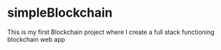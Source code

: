 # simpleBlockchain
This is my first Blockchain project where I create a full stack functioning blockchain web app
